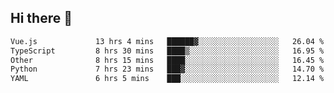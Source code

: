 ## Hi there 👋

<!--START_SECTION:waka-->

```txt
Vue.js             13 hrs 4 mins   ██████▓░░░░░░░░░░░░░░░░░░   26.04 %
TypeScript         8 hrs 30 mins   ████▒░░░░░░░░░░░░░░░░░░░░   16.95 %
Other              8 hrs 15 mins   ████░░░░░░░░░░░░░░░░░░░░░   16.45 %
Python             7 hrs 23 mins   ███▓░░░░░░░░░░░░░░░░░░░░░   14.70 %
YAML               6 hrs 5 mins    ███░░░░░░░░░░░░░░░░░░░░░░   12.14 %
```

<!--END_SECTION:waka-->
